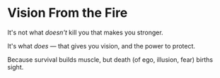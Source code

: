 # Vision From the Fire

It's not what *doesn't* kill you that makes you stronger.

It's what *does* — that gives you vision, and the power to protect.

Because survival builds muscle, but death (of ego, illusion, fear) births sight.
